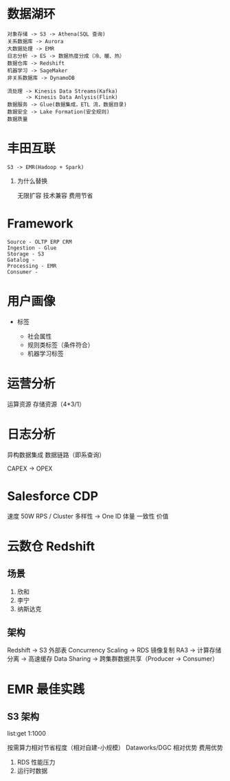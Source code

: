 # 数据湖环

    对象存储 -> S3 -> Athena(SQL 查询)
    关系数据库 -> Aurora
    大数据处理 -> EMR
    日志分析 -> ES -> 数据热度分成（冷、暖、热）
    数据仓库 -> Redshift
    机器学习 -> SageMaker
    非关系数据库 -> DynamoDB

    流处理 -> Kinesis Data Streams(Kafka)
          -> Kinesis Data Anlysis(Flink)
    数据服务 -> Glue(数据集成，ETL 流，数据目录)
    数据安全 -> Lake Formation(安全规则)
    数据质量

# 丰田互联

    S3 -> EMR(Hadoop + Spark)

1. 为什么替换

   无限扩容
   技术兼容
   费用节省

# Framework

    Source - OLTP ERP CRM
    Ingestion - Glue
    Storage - S3
    Gatalog -
    Processing - EMR
    Consumer -

# 用户画像

- 标签

  - 社会属性
  - 规则类标签（条件符合）
  - 机器学习标签

# 运营分析

运算资源
存储资源（4\*3/1）

# 日志分析

异构数据集成
数据链路（即系查询）

CAPEX -> OPEX

# Salesforce CDP

速度 50W RPS / Cluster
多样性 -> One ID
体量
一致性
价值

# 云数仓 Redshift

## 场景

1. 欣和
2. 李宁
3. 纳斯达克

## 架构

Redshift -> S3 外部表
Concurrency Scaling -> RDS 镜像复制
RA3 -> 计算存储分离 -> 高速缓存
Data Sharing -> 跨集群数据共享（Producer -> Consumer）

# EMR 最佳实践

## S3 架构

list:get 1:1000

按需算力相对节省程度（相对自建-小规模）
Dataworks/DGC 相对优势
费用优势

1. RDS 性能压力
2. 运行时数据
